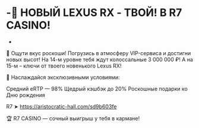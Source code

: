 # -🚙 НОВЫЙ LEXUS RX - ТВОЙ! В R7 CASINO!
-
👑 Ощути вкус роскоши! Погрузись в атмосферу VIP-сервиса и достигни новых высот!
На 14-м уровне тебя ждут колоссальные 3 000 000 ₽! 
А на 15-м – ключи от твоего новенького Lexus RX!


👑 Наслаждайся эксклюзивными условиями:


Средний eRTP — 98%
Щедрый кэшбэк до 20% 
Роскошные подарки ко Дню рождения


R7 ➤ https://aristocratic-hall.com/sd9b603fe


🏆 R7 CASINO — сочный выигрыш у тебя в кармане!

